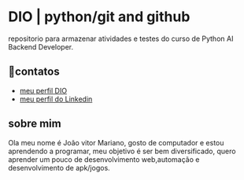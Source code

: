 
# DIO | python/git and github 

repositorio para armazenar atividades e testes do curso de Python AI Backend Developer.

## 📱contatos
- [meu perfil DIO](https://www.dio.me/users/joaovoto86)
- [meu perfil do Linkedin](https://www.linkedin.com/in/jo%C3%A3o-mariano-70500a297/)

## sobre mim
Ola meu nome é João vitor Mariano, gosto de computador e estou aprendendo a programar, meu objetivo é ser bem diversificado, quero aprender um pouco de desenvolvimento web,automação e desenvolvimento de apk/jogos.




